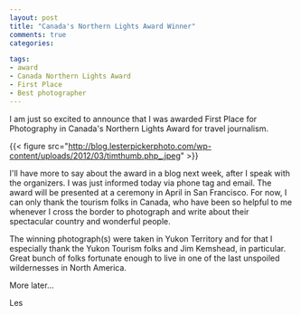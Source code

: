 ```yaml
---
layout: post
title: "Canada's Northern Lights Award Winner"
comments: true
categories:

tags:
- award
- Canada Northern Lights Award
- First Place
- Best photographer
---
```

I am just so excited to announce that I was awarded First Place for Photography in Canada's Northern Lights Award for travel journalism.

{{< figure src="http://blog.lesterpickerphoto.com/wp-content/uploads/2012/03/timthumb.php_.jpeg" >}}

I'll have more to say about the award in a blog next week, after I speak with the organizers. I was just informed today via phone tag and email. The award will be presented at a ceremony in April in San Francisco. For now, I can only thank the tourism folks in Canada, who have been so helpful to me whenever I cross the border to photograph and write about their spectacular country and wonderful people.

The winning photograph(s) were taken in Yukon Territory and for that I especially thank the Yukon Tourism folks and Jim Kemshead, in particular. Great bunch of folks fortunate enough to live in one of the last unspoiled wildernesses in North America.

More later...

Les
